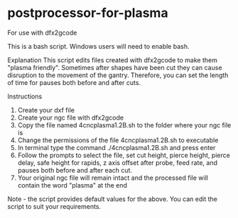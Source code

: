 # postprocessor-for-plasma
For use with dfx2gcode

This is a bash script. 
Windows users will need to enable bash.

Explanation
This script edits files created with dfx2gcode to make them "plasma friendly". 
Sometimes after shapes have been cut they can cause disruption to the movement of the gantry. Therefore, you can set the length of time for pauses both before and after cuts.

Instructions
1. Create your dxf file
2. Create your ngc file with dfx2gcode
3. Copy the file  named 4cncplasma1.2B.sh to the folder where your ngc file is
4. Change the permissions of the file 4cncplasma1.2B.sh to executable
5. In terminal type the command ./4cncplasma1.2B.sh and press enter
7. Follow the prompts to select the file, set cut height, pierce height, pierce delay, safe height for rapids, z axis offset after probe, feed rate, and pauses both before and after each cut.
8. Your original ngc file will remain intact and the processed file will contain the word "plasma" at the end

Note - the script provides default values for the above. You can edit the script to suit your requirements.

